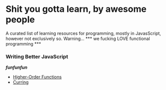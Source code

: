 # Shit you gotta learn, by awesome people

A curated list of learning resources for programming, mostly in JavasScript, however not exclusively so. Warning... *** we fucking LOVE functional programming ***

### Writing Better JavaScript

***funfunfun***
* [Higher-Order Functions](https://www.youtube.com/watch?v=BMUiFMZr7vk)
* [Curring](https://www.youtube.com/watch?v=iZLP4qOwY8I)
